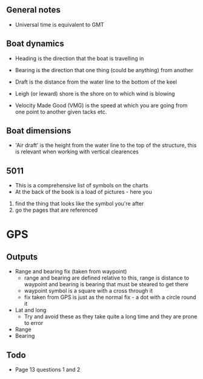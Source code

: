 ## General notes
* Universal time is equivalent to GMT

## Boat dynamics
* Heading is the direction that the boat is travelling in
* Bearing is the direction that one thing (could be anything) from another
* Draft is the distance from the water line to the bottom of the keel

* Leigh (or leward) shore is the shore on to which wind is blowing
* Velocity Made Good (VMG) is the speed at which you are going from one point to another given tacks etc.

## Boat dimensions
* 'Air draft' is the height from the water line to the top of the structure, this is relevant when working with vertical clearences

## 5011
* This is a comprehensive list of symbols on the charts
* At the back of the book is a load of pictures - here you
 1. find the thing that looks like the symbol you're after
 2. go the pages that are referenced



# GPS
## Outputs
* Range and bearing fix (taken from waypoint)
  - range and bearing are defined relative to this, range is distance to waypoint and bearing is bearing that must be steared to get there
  - waypoint symbol is a square with a cross through it
  - fix taken from GPS is just as the normal fix - a dot with a circle round it
* Lat and long
  - Try and avoid these as they take quite a long time and they are prone to error
* Range
* Bearing

## Todo
* Page 13 questions 1 and 2
